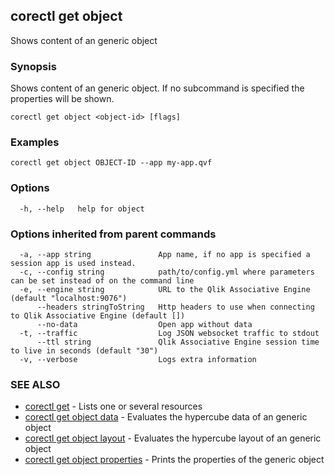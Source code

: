 ## corectl get object

Shows content of an generic object

### Synopsis

Shows content of an generic object. If no subcommand is specified the properties will be shown.

```
corectl get object <object-id> [flags]
```

### Examples

```
corectl get object OBJECT-ID --app my-app.qvf
```

### Options

```
  -h, --help   help for object
```

### Options inherited from parent commands

```
  -a, --app string               App name, if no app is specified a session app is used instead.
  -c, --config string            path/to/config.yml where parameters can be set instead of on the command line
  -e, --engine string            URL to the Qlik Associative Engine (default "localhost:9076")
      --headers stringToString   Http headers to use when connecting to Qlik Associative Engine (default [])
      --no-data                  Open app without data
  -t, --traffic                  Log JSON websocket traffic to stdout
      --ttl string               Qlik Associative Engine session time to live in seconds (default "30")
  -v, --verbose                  Logs extra information
```

### SEE ALSO

* [corectl get](corectl_get.md)	 - Lists one or several resources
* [corectl get object data](corectl_get_object_data.md)	 - Evaluates the hypercube data of an generic object
* [corectl get object layout](corectl_get_object_layout.md)	 - Evaluates the hypercube layout of an generic object
* [corectl get object properties](corectl_get_object_properties.md)	 - Prints the properties of the generic object

